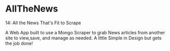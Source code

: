 # AllTheNews

14: All the News That's Fit to Scrape

A Web App built to use a Mongo Scraper to grab News articles from another site to view,save, and manage as needed.
A little Simple in Design but gets the job done!